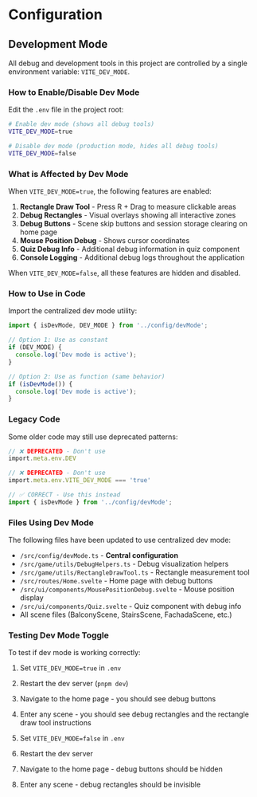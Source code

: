 # Configuration

## Development Mode

All debug and development tools in this project are controlled by a single environment variable: `VITE_DEV_MODE`.

### How to Enable/Disable Dev Mode

Edit the `.env` file in the project root:

```bash
# Enable dev mode (shows all debug tools)
VITE_DEV_MODE=true

# Disable dev mode (production mode, hides all debug tools)
VITE_DEV_MODE=false
```

### What is Affected by Dev Mode

When `VITE_DEV_MODE=true`, the following features are enabled:

1. **Rectangle Draw Tool** - Press R + Drag to measure clickable areas
2. **Debug Rectangles** - Visual overlays showing all interactive zones
3. **Debug Buttons** - Scene skip buttons and session storage clearing on home page
4. **Mouse Position Debug** - Shows cursor coordinates
5. **Quiz Debug Info** - Additional debug information in quiz component
6. **Console Logging** - Additional debug logs throughout the application

When `VITE_DEV_MODE=false`, all these features are hidden and disabled.

### How to Use in Code

Import the centralized dev mode utility:

```typescript
import { isDevMode, DEV_MODE } from '../config/devMode';

// Option 1: Use as constant
if (DEV_MODE) {
  console.log('Dev mode is active');
}

// Option 2: Use as function (same behavior)
if (isDevMode()) {
  console.log('Dev mode is active');
}
```

### Legacy Code

Some older code may still use deprecated patterns:

```typescript
// ❌ DEPRECATED - Don't use
import.meta.env.DEV

// ❌ DEPRECATED - Don't use
import.meta.env.VITE_DEV_MODE === 'true'

// ✅ CORRECT - Use this instead
import { isDevMode } from '../config/devMode';
```

### Files Using Dev Mode

The following files have been updated to use centralized dev mode:

- `/src/config/devMode.ts` - **Central configuration**
- `/src/game/utils/DebugHelpers.ts` - Debug visualization helpers
- `/src/game/utils/RectangleDrawTool.ts` - Rectangle measurement tool
- `/src/routes/Home.svelte` - Home page with debug buttons
- `/src/ui/components/MousePositionDebug.svelte` - Mouse position display
- `/src/ui/components/Quiz.svelte` - Quiz component with debug info
- All scene files (BalconyScene, StairsScene, FachadaScene, etc.)

### Testing Dev Mode Toggle

To test if dev mode is working correctly:

1. Set `VITE_DEV_MODE=true` in `.env`
2. Restart the dev server (`pnpm dev`)
3. Navigate to the home page - you should see debug buttons
4. Enter any scene - you should see debug rectangles and the rectangle draw tool instructions

4. Set `VITE_DEV_MODE=false` in `.env`
5. Restart the dev server
6. Navigate to the home page - debug buttons should be hidden
7. Enter any scene - debug rectangles should be invisible
